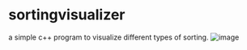 # sortingvisualizer
a simple c++ program to visualize different types of sorting.
![image](https://github.com/user-attachments/assets/b963879b-e254-4ad5-ae0c-a8f8dfdd40f5)


